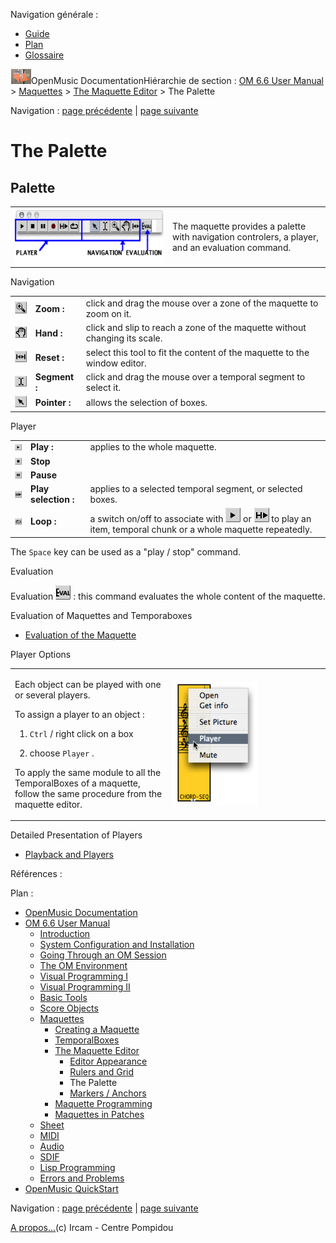 <div id="tplf" class="tplPage">

<div id="tplh">

<span class="hidden">Navigation générale : </span>

  - [<span>Guide</span>](OM-Documentation.md)
  - [<span>Plan</span>](OM-Documentation_1.md)
  - [<span>Glossaire</span>](OM-Documentation_2.md)

</div>

<div id="tplt">

![empty.gif](../tplRes/page/empty.gif)![logoom1.png](../res/logoom1.png)<span class="tplTi">OpenMusic
Documentation</span><span class="sw_outStack_navRoot"><span class="hidden">Hiérarchie
de section : </span>[<span>OM 6.6 User
Manual</span>](OM-User-Manual.md)<span class="stkSep"> \>
</span>[<span>Maquettes</span>](Maquettes.md)<span class="stkSep"> \>
</span>[<span>The Maquette
Editor</span>](Editor.md)<span class="stkSep"> \>
</span><span class="stkSel_yes"><span>The Palette</span></span></span>

</div>

<div class="tplNav">

<span class="hidden">Navigation : </span>[<span>page
précédente</span>](Grid%20and%20Rulers.md "page précédente(Rulers and Grid)")<span class="hidden">
| </span>[<span>page
suivante</span>](Markers.md "page suivante(Markers / Anchors)")

</div>

<div id="tplc" class="tplc_out_yes">

<div style="text-align: center;">



</div>

<div class="headCo">

# <span>The Palette</span>

<div class="headCo_co">

<div>

<div class="part">

## <span>Palette</span>

<div class="part_co">

<div class="infobloc">

<div class="txtRes">

<table>
<colgroup>
<col style="width: 50%" />
<col style="width: 50%" />
</colgroup>
<tbody>
<tr class="odd">
<td><div class="caption">
<div class="caption_co">
<a href="../res/palette.png" class="overLnk" title="Cliquez pour agrandir"><img src="../res/palette_1.png" width="300" height="88" alt="palette_1.png" /></a>
</div>
</div></td>
<td><div class="dk_txtRes_txt txt">
<p>The maquette provides a palette with navigation controlers, a player, and an evaluation command.</p>
</div></td>
</tr>
</tbody>
</table>

</div>

</div>

<div class="infobloc">

<div class="infobloc_ti">

<span>Navigation</span>

</div>

<div class="txt">

|                                                                                      |               |                                                                            |
| ------------------------------------------------------------------------------------ | ------------- | -------------------------------------------------------------------------- |
| <span class="iconButton_tim">![loupe\_icon.png](../res/loupe_icon.png)</span>        | **Zoom :**    | click and drag the mouse over a zone of the maquette to zoom on it.        |
| <span class="iconButton_tim">![grab\_icon.png](../res/grab_icon.png)</span>          | **Hand :**    | click and slip to reach a zone of the maquette without changing its scale. |
| <span class="iconButton_tim">![resize\_icon\_1.png](../res/resize_icon_1.png)</span> | **Reset :**   | select this tool to fit the content of the maquette to the window editor.  |
| <span class="iconButton_tim">![select\_icon.png](../res/select_icon.png)</span>      | **Segment :** | click and drag the mouse over a temporal segment to select it.             |
| <span class="iconButton_tim">![arrow\_icon\_1.png](../res/arrow_icon_1.png)</span>   | **Pointer :** | allows the selection of boxes.                                             |

</div>

</div>

<div class="infobloc">

<div class="infobloc_ti">

<span>Player</span>

</div>

<div class="txt">

|                                                                                               |                      |                                                                                                                                                                                                                                                                                     |
| --------------------------------------------------------------------------------------------- | -------------------- | ----------------------------------------------------------------------------------------------------------------------------------------------------------------------------------------------------------------------------------------------------------------------------------- |
| <span class="iconButton_tim">![play\_icon\_1.png](../res/play_icon_1.png)</span>              | **Play :**           | applies to the whole maquette.                                                                                                                                                                                                                                                      |
| <span class="iconButton_tim">![stop\_icon.png](../res/stop_icon.png)</span>                   | **Stop**             |                                                                                                                                                                                                                                                                                     |
| <span class="iconButton_tim">![pause\_icon.png](../res/pause_icon.png)</span>                 | **Pause**            |                                                                                                                                                                                                                                                                                     |
| <span class="iconButton_tim">![playselection\_icon.png](../res/playselection_icon.png)</span> | **Play selection :** | applies to a selected temporal segment, or selected boxes.                                                                                                                                                                                                                          |
| <span class="iconButton_tim">![loop\_icon.png](../res/loop_icon.png)</span>                   | **Loop :**           | a switch on/off to associate with <span class="iconButton_tim">![play\_icon\_1.png](../res/play_icon_1.png)</span> or <span class="iconButton_tim">![playselection\_icon.png](../res/playselection_icon.png)</span> to play an item, temporal chunk or a whole maquette repeatedly. |

The `Space` key can be used as a "play / stop" command.

</div>

</div>

<div class="infobloc">

<div class="infobloc_ti">

<span>Evaluation</span>

</div>

<div class="txt">

Evaluation
<span class="iconButton_tim">![eval\_icon.png](../res/eval_icon.png)</span>
: this command evaluates the whole content of the maquette.

</div>

<div class="linkSet">

<div class="linkSet_ti">

<span>Evaluation of Maquettes and Temporaboxes</span>

</div>

<div class="linkUL">

  - [<span>Evaluation of the Maquette</span>](MaquetteEvaluation.md)

</div>

</div>

</div>

<div class="infobloc">

<div class="infobloc_ti">

<span>Player Options</span>

</div>

<div class="txtRes">

<table>
<colgroup>
<col style="width: 50%" />
<col style="width: 50%" />
</colgroup>
<tbody>
<tr class="odd">
<td><div class="dk_txtRes_txt txt">
<p>Each object can be played with one or several players.</p>
<p>To assign a player to an object :</p>
<ol>
<li><p><code class="keyboard_tl">Ctrl</code> / right click on a box</p></li>
<li><p>choose <code class="menuPath_tl">Player</code> .</p></li>
</ol>
<p>To apply the same module to all the TemporalBoxes of a maquette, follow the same procedure from the maquette editor.</p>
</div></td>
<td><div class="caption">
<div class="caption_co">
<img src="../res/chooseplayer.png" width="137" height="196" alt="chooseplayer.png" />
</div>
</div></td>
</tr>
</tbody>
</table>

</div>

<div class="linkSet">

<div class="linkSet_ti">

<span>Detailed Presentation of Players</span>

</div>

<div class="linkUL">

  - [<span>Playback and Players</span>](1-Play.md)

</div>

</div>

</div>

</div>

</div>

</div>

</div>

</div>

<span class="hidden">Références : </span>

</div>

<div id="tplo" class="tplo_out_yes">

<div class="tplOTp">

<div class="tplOBm">

<div id="mnuFrm">

<span class="hidden">Plan :</span>

<div id="mnuFrmUp" onmouseout="menuScrollTiTask.fSpeed=0;" onmouseover="if(menuScrollTiTask.fSpeed&gt;=0) {menuScrollTiTask.fSpeed=-2; scTiLib.addTaskNow(menuScrollTiTask);}" onclick="menuScrollTiTask.fSpeed-=2;" style="display: none;">

<span id="mnuFrmUpLeft">[](#)</span><span id="mnuFrmUpCenter"></span><span id="mnuFrmUpRight"></span>

</div>

<div id="mnuScroll">

  - [<span>OpenMusic Documentation</span>](OM-Documentation.md)
  - [<span>OM 6.6 User Manual</span>](OM-User-Manual.md)
      - [<span>Introduction</span>](00-Sommaire.md)
      - [<span>System Configuration and
        Installation</span>](Installation.md)
      - [<span>Going Through an OM Session</span>](Goingthrough.md)
      - [<span>The OM Environment</span>](Environment.md)
      - [<span>Visual Programming I</span>](BasicVisualProgramming.md)
      - [<span>Visual Programming
        II</span>](AdvancedVisualProgramming.md)
      - [<span>Basic Tools</span>](BasicObjects.md)
      - [<span>Score Objects</span>](ScoreObjects.md)
      - [<span>Maquettes</span>](Maquettes.md)
          - [<span>Creating a Maquette</span>](Maquette.md)
          - [<span>TemporalBoxes</span>](TemporalBoxes.md)
          - [<span>The Maquette Editor</span>](Editor.md)
              - [<span>Editor Appearance</span>](EditorAppearance.md)
              - [<span>Rulers and Grid</span>](Grid%20and%20Rulers.md)
              - <span id="i1" class="outLeftSel_yes"><span>The
                Palette</span></span>
              - [<span>Markers / Anchors</span>](Markers.md)
          - [<span>Maquette
            Programming</span>](Programming%20Maquette.md)
          - [<span>Maquettes in
            Patches</span>](Maquettes%20in%20Patches.md)
      - [<span>Sheet</span>](Sheet.md)
      - [<span>MIDI</span>](MIDI.md)
      - [<span>Audio</span>](Audio.md)
      - [<span>SDIF</span>](SDIF.md)
      - [<span>Lisp Programming</span>](Lisp.md)
      - [<span>Errors and Problems</span>](errors.md)
  - [<span>OpenMusic QuickStart</span>](QuickStart-Chapters.md)

</div>

<div id="mnuFrmDown" onmouseout="menuScrollTiTask.fSpeed=0;" onmouseover="if(menuScrollTiTask.fSpeed&lt;=0) {menuScrollTiTask.fSpeed=2; scTiLib.addTaskNow(menuScrollTiTask);}" onclick="menuScrollTiTask.fSpeed+=2;" style="display: none;">

<span id="mnuFrmDownLeft">[](#)</span><span id="mnuFrmDownCenter"></span><span id="mnuFrmDownRight"></span>

</div>

</div>

</div>

</div>

</div>

<div class="tplNav">

<span class="hidden">Navigation : </span>[<span>page
précédente</span>](Grid%20and%20Rulers.md "page précédente(Rulers and Grid)")<span class="hidden">
| </span>[<span>page
suivante</span>](Markers.md "page suivante(Markers / Anchors)")

</div>

<div id="tplb">

[<span>A propos...</span>](OM-Documentation_3.md)(c) Ircam - Centre
Pompidou

</div>

</div>
